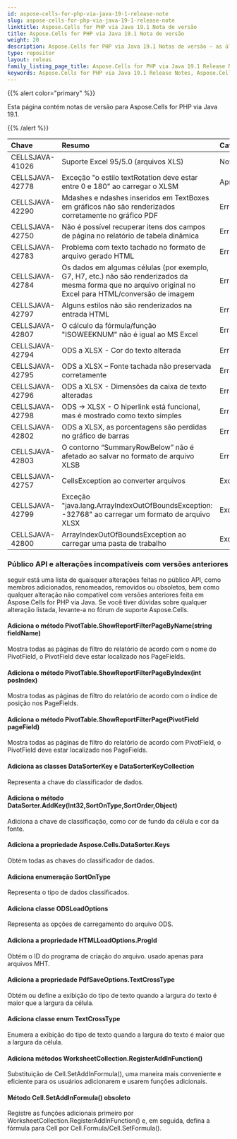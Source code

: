 ```yaml
---
id: aspose-cells-for-php-via-java-19-1-release-note
slug: aspose-cells-for-php-via-java-19-1-release-note
linktitle: Aspose.Cells for PHP via Java 19.1 Nota de versão
title: Aspose.Cells for PHP via Java 19.1 Nota de versão
weight: 20
description: Aspose.Cells for PHP via Java 19.1 Notas de versão – as últimas melhorias, novos recursos e correções
type: repositor
layout: releas
family_listing_page_title: Aspose.Cells for PHP via Java 19.1 Release Note
keywords: Aspose.Cells for PHP via Java 19.1 Release Notes, Aspose.Cells for PHP via Java 19.1 updates and fixe
---
```

{{% alert color="primary" %}} 

Esta página contém notas de versão para Aspose.Cells for PHP via Java 19.1.

{{% /alert %}} 

|**Chave**|**Resumo**|**Categoria**|
| :- | :- | :- |
|CELLSJAVA-41026|Suporte Excel 95/5.0 (arquivos XLS)|Novo recurso|
|CELLSJAVA-42778|Exceção "o estilo textRotation deve estar entre 0 e 180" ao carregar o XLSM|Aprimoramento|
|CELLSJAVA-42290|Mdashes e ndashes inseridos em TextBoxes em gráficos não são renderizados corretamente no gráfico PDF|Erro|
|CELLSJAVA-42750|Não é possível recuperar itens dos campos de página no relatório de tabela dinâmica|Erro|
|CELLSJAVA-42783|Problema com texto tachado no formato de arquivo gerado HTML|Erro|
|CELLSJAVA-42784|Os dados em algumas células (por exemplo, G7, H7, etc.) não são renderizados da mesma forma que no arquivo original no Excel para HTML/conversão de imagem|Erro|
|CELLSJAVA-42797|Alguns estilos não são renderizados na entrada HTML|Erro|
|CELLSJAVA-42807|O cálculo da fórmula/função "ISOWEEKNUM" não é igual ao MS Excel|Erro|
|CELLSJAVA-42794|ODS a XLSX - Cor do texto alterada|Erro|
|CELLSJAVA-42795|ODS a XLSX – Fonte tachada não preservada corretamente|Erro|
|CELLSJAVA-42796|ODS a XLSX - Dimensões da caixa de texto alteradas|Erro|
|CELLSJAVA-42798|ODS -> XLSX - O hiperlink está funcional, mas é mostrado como texto simples|Erro|
|CELLSJAVA-42802|ODS a XLSX, as porcentagens são perdidas no gráfico de barras|Erro|
|CELLSJAVA-42803|O contorno “SummaryRowBelow” não é afetado ao salvar no formato de arquivo XLSB|Erro|
|CELLSJAVA-42757|CellsException ao converter arquivos|Exceção|
|CELLSJAVA-42799|Exceção "java.lang.ArrayIndexOutOfBoundsException: -32768" ao carregar um formato de arquivo XLSX|Exceção|
|CELLSJAVA-42800|ArrayIndexOutOfBoundsException ao carregar uma pasta de trabalho|Exceção|
###  **Público API e alterações incompatíveis com versões anteriores**
seguir está uma lista de quaisquer alterações feitas no público API, como membros adicionados, renomeados, removidos ou obsoletos, bem como qualquer alteração não compatível com versões anteriores feita em Aspose.Cells for PHP via Java. Se você tiver dúvidas sobre qualquer alteração listada, levante-a no fórum de suporte Aspose.Cells.
####  **Adiciona o método PivotTable.ShowReportFilterPageByName(string fieldName)**
Mostra todas as páginas de filtro do relatório de acordo com o nome do PivotField, o PivotField deve estar localizado nos PageFields.
####  **Adiciona o método PivotTable.ShowReportFilterPageByIndex(int posIndex)**
Mostra todas as páginas de filtro do relatório de acordo com o índice de posição nos PageFields.
####  **Adiciona o método PivotTable.ShowReportFilterPage(PivotField pageField)**
Mostra todas as páginas de filtro do relatório de acordo com PivotField, o PivotField deve estar localizado nos PageFields.
####  **Adiciona as classes DataSorterKey e DataSorterKeyCollection**
Representa a chave do classificador de dados.
####  **Adiciona o método DataSorter.AddKey(Int32,SortOnType,SortOrder,Object)**
Adiciona a chave de classificação, como cor de fundo da célula e cor da fonte.
####  **Adiciona a propriedade Aspose.Cells.DataSorter.Keys**
Obtém todas as chaves do classificador de dados.
####  **Adiciona enumeração SortOnType**
Representa o tipo de dados classificados.
####  **Adiciona classe ODSLoadOptions**
Representa as opções de carregamento do arquivo ODS.
####  **Adiciona a propriedade HTMLLoadOptions.ProgId**
Obtém o ID do programa de criação do arquivo. usado apenas para arquivos MHT.
####  **Adiciona a propriedade PdfSaveOptions.TextCrossType**
Obtém ou define a exibição do tipo de texto quando a largura do texto é maior que a largura da célula.
####  **Adiciona classe enum TextCrossType**
Enumera a exibição do tipo de texto quando a largura do texto é maior que a largura da célula.
####  **Adiciona métodos WorksheetCollection.RegisterAddInFunction()**
Substituição de Cell.SetAddInFormula(), uma maneira mais conveniente e eficiente para os usuários adicionarem e usarem funções adicionais.
####  **Método Cell.SetAddInFormula() obsoleto**
Registre as funções adicionais primeiro por WorksheetCollection.RegisterAddInFunction() e, em seguida, defina a fórmula para Cell por Cell.Formula/Cell.SetFormula().

